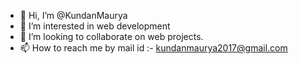 - 👋 Hi, I’m @KundanMaurya
- 👀 I’m interested in web development
- 💞️ I’m looking to collaborate on web projects.
- 📫 How to reach me by mail id :- kundanmaurya2017@gmail.com

<!---
KundanMaurya/KundanMaurya is a ✨ special ✨ repository because its `README.md` (this file) appears on your GitHub profile.
You can click the Preview link to take a look at your changes.
--->
